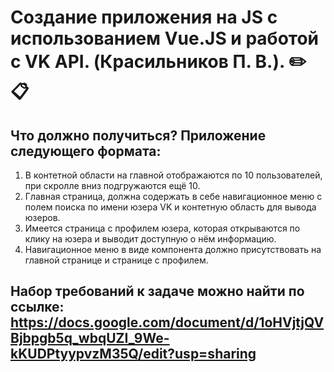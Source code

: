 # Cоздание приложения на JS с использованием Vue.JS и работой с VK API. (Красильников П. В.). :pencil2: :clipboard:</h1>
## Что должно получиться? Приложение следующего формата:
 1. В контетной  области на главной отображаются по 10 пользователей, при скролле вниз подгружаются ещё 10.
 2. Главная страница, должна содержать в себе навигационное меню с полем поиска по имени юзера VK и контетную область для вывода юзеров.
 3. Имеется страница с профилем юзера, которая открываются по клику на юзера и выводит доступную о нём информацию.
 4. Навигационное меню в виде компонента должно присутствовать на главной странице и странице с профилем.
## Набор требований к задаче можно найти по ссылке: https://docs.google.com/document/d/1oHVjtjQVBjbpgb5q_wbqUZI_9We-kKUDPtyypvzM35Q/edit?usp=sharing
